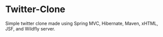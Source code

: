 # Twitter-Clone
Simple twitter clone made using Spring MVC, Hibernate, Maven, xHTML, JSF, and Wildfly server.






